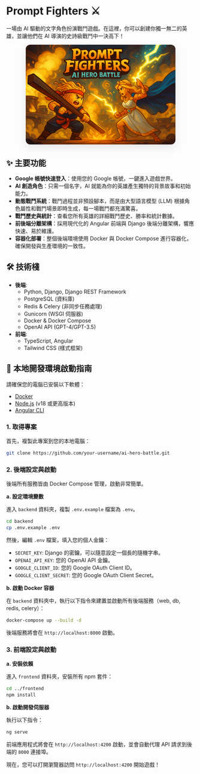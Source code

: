 # Prompt Fighters ⚔️

一場由 AI 驅動的文字角色扮演戰鬥遊戲。在這裡，你可以創建你獨一無二的英雄，並讓他們在 AI 導演的史詩級戰鬥中一決高下！

<p align="center">
  <img src="frontend/src/assets/og_image.png" alt="AI Hero Battle" style="max-width: 400px; border-radius: 12px; box-shadow: 0 8px 24px rgba(0,0,0,0.1);" />
</p>

## ✨ 主要功能

- **Google 帳號快速登入**：使用您的 Google 帳號，一鍵進入遊戲世界。
- **AI 創造角色**：只需一個名字，AI 就能為你的英雄產生獨特的背景故事和初始能力。
- **動態戰鬥系統**：戰鬥過程並非預設腳本，而是由大型語言模型 (LLM) 根據角色屬性和戰鬥場景即時生成，每一場戰鬥都充滿驚喜。
- **戰鬥歷史與統計**：查看您所有英雄的詳細戰鬥歷史、勝率和統計數據。
- **前後端分離架構**：採用現代化的 Angular 前端與 Django 後端分離架構，響應快速、易於維護。
- **容器化部署**：整個後端環境使用 Docker 與 Docker Compose 進行容器化，確保開發與生產環境的一致性。

## 🛠️ 技術棧

- **後端**:
  - Python, Django, Django REST Framework
  - PostgreSQL (資料庫)
  - Redis & Celery (非同步任務處理)
  - Gunicorn (WSGI 伺服器)
  - Docker & Docker Compose
  - OpenAI API (GPT-4/GPT-3.5)
- **前端**:
  - TypeScript, Angular
  - Tailwind CSS (樣式框架)

## 🚀 本地開發環境啟動指南

請確保您的電腦已安裝以下軟體：
- [Docker](https://www.docker.com/get-started)
- [Node.js](https://nodejs.org/en/) (v18 或更高版本)
- [Angular CLI](https://angular.io/cli)

### 1. 取得專案

首先，複製此專案到您的本地電腦：
```bash
git clone https://github.com/your-username/ai-hero-battle.git
```

### 2. 後端設定與啟動

後端所有服務皆由 Docker Compose 管理，啟動非常簡單。

**a. 設定環境變數**

進入 `backend` 資料夾，複製 `.env.example` 檔案為 `.env`。
```bash
cd backend
cp .env.example .env
```
然後，編輯 `.env` 檔案，填入您的個人金鑰：
- `SECRET_KEY`: Django 的密鑰，可以隨意設定一個長的隨機字串。
- `OPENAI_API_KEY`: 您的 OpenAI API 金鑰。
- `GOOGLE_CLIENT_ID`: 您的 Google OAuth Client ID。
- `GOOGLE_CLIENT_SECRET`: 您的 Google OAuth Client Secret。

**b. 啟動 Docker 容器**

在 `backend` 資料夾中，執行以下指令來建置並啟動所有後端服務（web, db, redis, celery）：
```bash
docker-compose up --build -d
```
後端服務將會在 `http://localhost:8000` 啟動。

### 3. 前端設定與啟動

**a. 安裝依賴**

進入 `frontend` 資料夾，安裝所有 npm 套件：
```bash
cd ../frontend
npm install
```

**b. 啟動開發伺服器**

執行以下指令：
```bash
ng serve
```
前端應用程式將會在 `http://localhost:4200` 啟動，並會自動代理 API 請求到後端的 `8000` 連接埠。

現在，您可以打開瀏覽器訪問 `http://localhost:4200` 開始遊戲！ 
